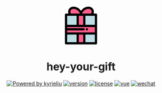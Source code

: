 <p align="center"><img width="100" src="./logo.png" alt="Gift logo"></p>
<h1 align="center">hey-your-gift</h1>
<p align="center">
  <a target="_blank" href="https://kyrieliu.cn"><img src="https://img.shields.io/badge/Powered-kyrieliu-red" alt="Powered by kyrieliu"></a>
  <a href="javascript:void(0)"><img src="https://img.shields.io/badge/Version-1.0.0-blue" alt="version"></a>
  <a href="javascript:void(0)"><img src="https://img.shields.io/badge/License-MIT-blueviolet" alt="license"></a>
  <a href="javascript:void(0)"><img src="https://img.shields.io/badge/Vue-2.x-41b883" alt="vue"></a>
  <a target="_blank" href="https://kyrieliu.cn/images/qrcode.jpg"><img src="https://img.shields.io/badge/Consult-Wechat%20Official%20Account-green" alt="wechat"></a>
</p>
